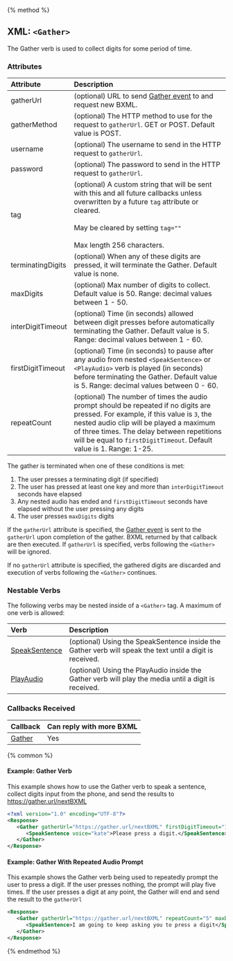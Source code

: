 {% method %}
## XML: `<Gather>`
The Gather verb is used to collect digits for some period of time.

### Attributes

| Attribute         | Description                                                                                                                                                                                                                                                                                        |
|:------------------|:---------------------------------------------------------------------------------------------------------------------------------------------------------------------------------------------------------------------------------------------------------------------------------------------------|
| gatherUrl         | (optional) URL to send [Gather event](../callbacks/gather.md) to and request new BXML.                                                                                                                                                                                                             |
| gatherMethod      | (optional) The HTTP method to use for the request to `gatherUrl`. GET or POST. Default value is POST.                                                                                                                                                                                              |
| username          | (optional) The username to send in the HTTP request to `gatherUrl`.                                                                                                                                                                                                                                |
| password          | (optional) The password to send in the HTTP request to `gatherUrl`.                                                                                                                                                                                                                                |
| tag               | (optional) A custom string that will be sent with this and all future callbacks unless overwritten by a future `tag` attribute or cleared.<br><br>May be cleared by setting `tag=""`<br><br>Max length 256 characters.                                                                             |
| terminatingDigits | (optional) When any of these digits are pressed, it will terminate the Gather. Default value is none.                                                                                                                                                                                              |
| maxDigits         | (optional) Max number of digits to collect. Default value is 50. Range: decimal values between 1 - 50.                                                                                                                                                                                                                                 |
| interDigitTimeout | (optional) Time (in seconds) allowed between digit presses before automatically terminating the Gather. Default value is 5. Range: decimal values between 1 - 60.                                                                                                                                  |
| firstDigitTimeout | (optional) Time (in seconds) to pause after any audio from nested `<SpeakSentence>` or `<PlayAudio>` verb is played (in seconds) before terminating the Gather. Default value is 5. Range: decimal values between 0 - 60.                                                                                                           |
| repeatCount       | (optional) The number of times the audio prompt should be repeated if no digits are pressed. For example, if this value is `3`, the nested audio clip will be played a maximum of three times. The delay between repetitions will be equal to `firstDigitTimeout`. Default value is 1. Range: 1-25.|

The gather is terminated when one of these conditions is met:
 1. The user presses a terminating digit (if specified)
 1. The user has pressed at least one key and more than `interDigitTimeout` seconds have elapsed
 1. Any nested audio has ended and `firstDigitTimeout` seconds have elapsed without the user pressing any digits
 1. The user presses `maxDigits` digits

If the `gatherUrl` attribute is specified, the [Gather event](../callbacks/gather.md) is sent to the `gatherUrl` upon
completion of the gather. BXML returned by that callback are then executed. If `gatherUrl` is specified, verbs following the `<Gather>` will be ignored.

If no `gatherUrl` attribute is specified, the gathered digits are discarded and execution of verbs following the `<Gather>` continues.

### Nestable Verbs
The following verbs may be nested inside of a `<Gather>` tag.  A maximum of one verb is allowed:

| Verb                              | Description                                                                                              |
|:----------------------------------|:---------------------------------------------------------------------------------------------------------|
| [SpeakSentence](speakSentence.md) | (optional) Using the SpeakSentence inside the Gather verb will speak the text until a digit is received. |
| [PlayAudio](playAudio.md)         | (optional) Using the PlayAudio inside the Gather verb will play the media until a digit is received.     |

### Callbacks Received

| Callback                         | Can reply with more BXML |
|:---------------------------------|:-------------------------|
| [Gather](../callbacks/gather.md) | Yes                      |

{% common %}
#### Example: Gather Verb
This example shows how to use the Gather verb to speak a sentence, collect digits input from the phone, and send the
results to https://gather.url/nextBXML


```XML
<?xml version="1.0" encoding="UTF-8"?>
<Response>
   <Gather gatherUrl="https://gather.url/nextBXML" firstDigitTimeout="10" terminatingDigits="#">
      <SpeakSentence voice="kate">Please press a digit.</SpeakSentence>
   </Gather>
</Response>
```

#### Example: Gather With Repeated Audio Prompt
This example shows the Gather verb being used to repeatedly prompt the user to press a digit. If the
user presses nothing, the prompt will play five times. If the user presses a digit at any point, the
Gather will end and send the result to the `gatherUrl`

```XML
<Response>
   <Gather gatherUrl="https://gather.url/nextBXML" repeatCount="5" maxDigits="1">
      <SpeakSentence>I am going to keep asking you to press a digit</SpeakSentence>
   </Gather>
</Response>
```

{% endmethod %}
